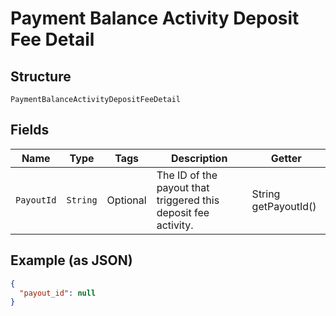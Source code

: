 
# Payment Balance Activity Deposit Fee Detail

## Structure

`PaymentBalanceActivityDepositFeeDetail`

## Fields

| Name | Type | Tags | Description | Getter |
|  --- | --- | --- | --- | --- |
| `PayoutId` | `String` | Optional | The ID of the payout that triggered this deposit fee activity. | String getPayoutId() |

## Example (as JSON)

```json
{
  "payout_id": null
}
```

